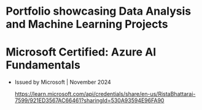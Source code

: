 # Portfolio showcasing Data Analysis and Machine Learning Projects

# Microsoft Certified: Azure AI Fundamentals 
- Issued by Microsoft | November 2024

    https://learn.microsoft.com/api/credentials/share/en-us/RistaBhattarai-7599/921ED3567AC66461?sharingId=530A93594E96FA90
    
